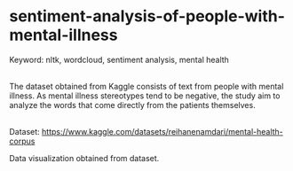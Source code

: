 # sentiment-analysis-of-people-with-mental-illness

Keyword: nltk, wordcloud, sentiment analysis, mental health <br><br>

The dataset obtained from Kaggle consists of text from people with mental illness. As mental illness stereotypes tend to be negative, the study aim to analyze the words that come directly from the patients themselves.<br><br>

Dataset: https://www.kaggle.com/datasets/reihanenamdari/mental-health-corpus

Data visualization obtained from dataset.

